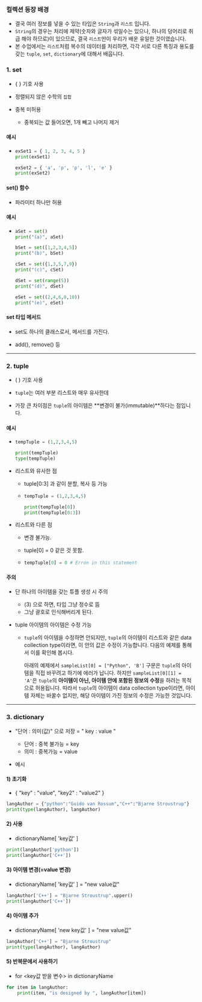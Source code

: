 ### 컬렉션 등장 배경

-  결국 여러 정보를 넣을 수 있는 타입은 `String`과 `리스트` 입니다.
- `String`의 경우는 처리에 제약(숫자와 글자가 섞일수는 있으나, 하나의 덩어리로 취급 해야 하므로)이 있으므로, 결국 `리스트`만이 우리가 배운 유일한 것이였습니다.
- 본 수업에서는 `리스트`처럼 복수의 데이터를 처리하면, 각각 서로 다른 특징과 용도를 갖는 `tuple`, `set`, `dictionary`에 대해서 배웁니다.

### 1. set

- { } 기호 사용
- 정렬되지 않은 수학의 `집합`
- 중복 미허용

  - 중복되는 값 들어오면, 1개 빼고 나머지 제거

#### 예시

- ```python
  exSet1 = { 1, 2, 3, 4, 5 }
  print(exSet1)
  
  exSet2 = { 'a', 'p', 'p', 'l', 'e' }
  print(exSet2)
  ```

  

#### set() 함수

- 파라미터 하나만 허용

#### 예시

- ```python
  aSet = set()
  print("(a)", aSet)
  
  bSet = set([1,2,3,4,5])
  print("(b)", bSet)
  
  cSet = set({1,3,5,7,9})
  print("(c)", cSet)
  
  dSet = set(range(5))
  print("(d)", dSet)
  
  eSet = set((2,4,6,8,10))
  print("(e)", eSet)
  ```

  

#### set 타입 메서드

- set도 하나의 클래스로서, 메서드를 가진다.

- add(), remove() 등

---

### 2. tuple

- ( ) 기호 사용

- `tuple`는 여러 부분 리스트와 매우 유사한데
- 가장 큰 차이점은 `tuple`의 아이템은 **변경이 불가(immutable)**하다는 점입니다.

#### 예시

- ```python
  tempTuple = (1,2,3,4,5)
  
  print(tempTuple)
  type(tempTuple)
  ```

  

- 리스트와 유사한 점
  - tuple[0:3] 과 같이 분할, 복사 등 가능
  
  - ```python
    tempTuple = (1,2,3,4,5)
    
    print(tempTuple[0])
    print(tempTuple[0:3])
    ```
  
    
- 리스트와 다른 점
  - 변경 불가능.
  
  - tuple[0] = 0 같은 것 못함.
  
  - ```python
    tempTuple[0] = 0 # Erron in this statement
    ```
  
    

#### 주의

- 단 하나의 아이템을 갖는 튜플 생성 시 주의

  - (3) 으로 하면, 타입 그냥 정수로 뜸
  - 그냥 괄호로 인식해버리게 된다.

- tuple 아이템의 아이템은 수정 가능

  - `tuple`의 아이템을 수정하면 안되지만, `tuple`의 아이템이 리스트와 같은 data collection type이라면, 이 안의 값은 수정이 가능합니다.
    다음의 예제를 통해서 이를 확인해 봅시다.

    아래의 예제에서 `sampleList[0] = ["Python", 'B']` 구문은 `tuple`의 아이템을 직접 바꾸려고 하기에 에러가 납니다.
    하지만 `sampleList[0][1] = 'A'`은 `tuple`의 **아이템이 아닌, 아이템 안에 포함된 정보의 수정**을 하려는 목적으로 허용됩니다.
    따라서 `tuple`의 아이템이 data collection type이라면, 아이템 자체는 바꿀수 없지만, 해당 아이템이 가진 정보의 수정은 가능한 것입니다.

---

### 3. dictionary

- "단어 : 의미(값)" 으로 저장 = " key : value "

  - 단어 : 중복 불가능 = key
  - 의미 : 중복가능 = value
- 예시


#### 1) 초기화

- { "key" : "value",  "key2" : "value2" }  

 ```python
 langAuthor = {"python":"Guido van Rossum","C++":"Bjarne Stroustrup"}
 print(type(langAuthor), langAuthor)
 ```

#### 2) 사용

- dictionaryName[ 'key값' ]

```python
print(langAuthor['python'])
print(langAuthor['C++'])
```

#### 3) 아이템 변경(=value 변경)

- dictionaryName[ 'key값' ] = "new value값"

```python
langAuthor['C++'] = "Bjarne Stroustrup".upper()
print(langAuthor['C++'])
```

#### 4) 아이템 추가

- dictionaryName[ 'new key값' ] = "new value값"

```python
langAuthor['C++'] = "Bjarne Stroustrup"
print(type(langAuthor), langAuthor)
```

#### 5) 반복문에서 사용하기

- for <key값 받을 변수> in dictionaryName

```python
for item in langAuthor:
    print(item, "is designed by ", langAuthor[item])
```

